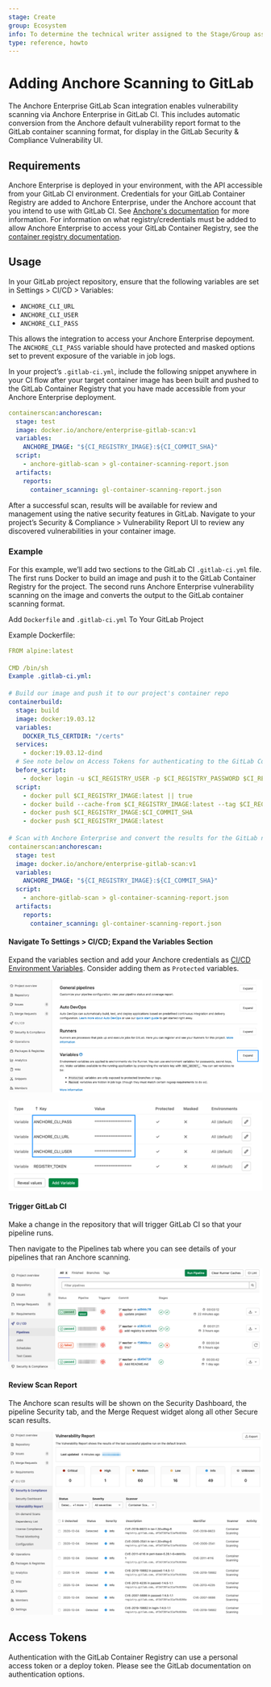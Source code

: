 ```yaml
---
stage: Create
group: Ecosystem
info: To determine the technical writer assigned to the Stage/Group associated with this page, see https://about.gitlab.com/handbook/engineering/ux/technical-writing/#designated-technical-writers
type: reference, howto
---
```


# Adding Anchore Scanning to GitLab

The Anchore Enterprise GitLab Scan integration enables vulnerability scanning
via Anchore Enterprise in GitLab CI. This includes automatic conversion from
the Anchore default vulnerability report format to the GitLab container
scanning format, for display in the GitLab Security & Compliance Vulnerability
UI.

## Requirements

Anchore Enterprise is deployed in your environment, with the API accessible
from your GitLab CI environment.
Credentials for your GitLab Container Registry are added to Anchore Enterprise,
under the Anchore account that you intend to use with GitLab CI.
See [Anchore's documentation](https://docs.anchore.com/current/docs/using/ui_usage/registries/)
for more information. For information on what registry/credentials must be
added to allow Anchore Enterprise to access your GitLab Container Registry,
see the [container registry documentation](../../user/packages/container_registry/index.md).

## Usage

In your GitLab project repository, ensure that the following variables are set
in Settings > CI/CD > Variables:

- `ANCHORE_CLI_URL`
- `ANCHORE_CLI_USER`
- `ANCHORE_CLI_PASS`

This allows the integration to access your Anchore Enterprise depoyment.
The `ANCHORE_CLI_PASS` variable should have protected and masked options set
to prevent exposure of the variable in job logs.

In your project’s `.gitlab-ci.yml`, include the following snippet anywhere in
your CI flow after your target container image has been built and pushed to the
GitLab Container Registry that you have made accessible from your Anchore
Enterprise deployment.

```yaml
containerscan:anchorescan:
  stage: test
  image: docker.io/anchore/enterprise-gitlab-scan:v1
  variables:
    ANCHORE_IMAGE: "${CI_REGISTRY_IMAGE}:${CI_COMMIT_SHA}"
  script:
    - anchore-gitlab-scan > gl-container-scanning-report.json
  artifacts:
    reports:
      container_scanning: gl-container-scanning-report.json
```

After a successful scan, results will be available for review and management
using the native security features in GitLab. Navigate to your project’s
Security & Compliance > Vulnerability Report UI to review any discovered
vulnerabilities in your container image.

### Example

For this example, we’ll add two sections to the GitLab CI `.gitlab-ci.yml`
file. The first runs Docker to build an image and push it to the GitLab
Container Registry for the project. The second runs Anchore Enterprise
vulnerability scanning on the image and converts the output to the GitLab
container scanning format.

Add `Dockerfile` and `.gitlab-ci.yml` To Your GitLab Project

Example Dockerfile:

```yaml
FROM alpine:latest

CMD /bin/sh
Example .gitlab-ci.yml:

# Build our image and push it to our project's container repo
containerbuild:
  stage: build
  image: docker:19.03.12
  variables:
    DOCKER_TLS_CERTDIR: "/certs"
  services:
    - docker:19.03.12-dind
  # See note below on Access Tokens for authenticating to the GitLab Container Registry
  before_script:
    - docker login -u $CI_REGISTRY_USER -p $CI_REGISTRY_PASSWORD $CI_REGISTRY
  script:
    - docker pull $CI_REGISTRY_IMAGE:latest || true
    - docker build --cache-from $CI_REGISTRY_IMAGE:latest --tag $CI_REGISTRY_IMAGE:$CI_COMMIT_SHA --tag $CI_REGISTRY_IMAGE:latest .
    - docker push $CI_REGISTRY_IMAGE:$CI_COMMIT_SHA
    - docker push $CI_REGISTRY_IMAGE:latest

# Scan with Anchore Enterprise and convert the results for the GitLab native security display
containerscan:anchorescan:
  stage: test
  image: docker.io/anchore/enterprise-gitlab-scan:v1
  variables:
    ANCHORE_IMAGE: "${CI_REGISTRY_IMAGE}:${CI_COMMIT_SHA}"
  script:
    - anchore-gitlab-scan > gl-container-scanning-report.json
  artifacts:
    reports:
      container_scanning: gl-container-scanning-report.json
```

#### Navigate To Settings > CI/CD; Expand the Variables Section

Expand the variables section and add your Anchore credentials as
[CI/CD Environment Variables](https://docs.gitlab.com/ee/ci/variables/).
Consider adding them as `Protected` variables.

![Expand variables](./img/anchore_expand_vars.png)

![Set variables](./img/anchore_set_vars.png)

#### Trigger GitLab CI

Make a change in the repository that will trigger GitLab CI so that your
pipeline runs.

Then navigate to the Pipelines tab where you can see details of your pipelines
that ran Anchore scanning.

![Trigger the pipeline](./img/anchore_trigger.png)

#### Review Scan Report

The Anchore scan results will be shown on the Security Dashboard, the pipeline
Security tab, and the Merge Request widget along all other Secure scan results.

![View the security dashboard](./img/anchore_security_dashboard.png)

## Access Tokens

Authentication with the GitLab Container Registry can use a personal access token or a deploy token. Please see the GitLab documentation on authentication options.
